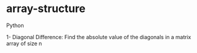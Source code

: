 # array-structure
Python

1- Diagonal Difference: Find the absolute value of the diagonals in a matrix array of size n
